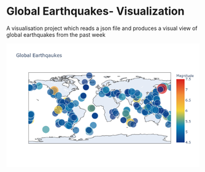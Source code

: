 # Global Earthquakes- Visualization
A visualisation project which reads a json file and produces a visual view of global earthquakes from the past week

![html](newplot.png)
